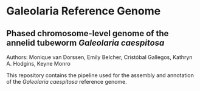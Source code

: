 # Galeolaria Reference Genome

## Phased chromosome-level genome of the annelid tubeworm *Galeolaria caespitosa*   
Authors: Monique van Dorssen, Emily Belcher, Cristóbal Gallegos, Kathryn A. Hodgins, Keyne Monro

This repository contains the pipeline used for the assembly and annotation of the *Galeolaria caespitosa* reference genome.
